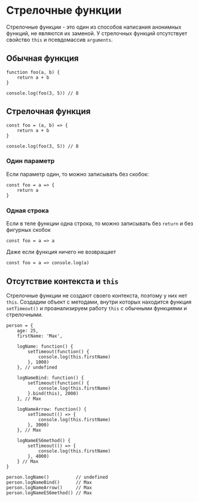 # Стрелочные функции
Стрелочные функции - это один из способов написания анонимных функций, не являются их заменой. У стрелочных функций отсутствует свойство `this` и псевдомассив `arguments`.

## Обычная функция

    function foo(a, b) {
        return a + b
    }

    console.log(foo(3, 5)) // 8
    
## Стрелочная функция

    const foo = (a, b) => {
        return a + b
    }

    console.log(foo(3, 5)) // 8

### Один параметр
Если параметр один, то можно записывать без скобок:

    const foo = a => {
        return a
    }

### Одная строка
Если в теле функции одна строка, то можно записывать без `return` и без фигурных скобок

    const foo = a => a

Даже если функция ничего не возвращает
    
    const foo = a => console.log(a)

## Отсутствие контекста и `this`
Стрелочные функции не создают своего контекста, поэтому у них нет `this`.
Создадим объект с методами, внутри которых находится функция `setTimeout()` и проанализируем работу `this` с обычными функциями и стрелочными.

    person = {
        age: 25,
        firstName: 'Max',
        
        logName: function() {
            setTimeout(function() {
                console.log(this.firstName)
            }, 1000)
        }, // undefined
        
        logNameBind: function() {
            setTimeout(function() {
                console.log(this.firstName)
            }.bind(this), 2000)
        }, // Max
        
        logNameArrow: function() {
            setTimeout(() => {
                console.log(this.firstName)
            }, 3000)
        }, // Max
        
        logNameES6method() {
            setTimeout(() => {
                console.log(this.firstName)
            }, 4000)
        } // Max
    }

    person.logName()          // undefined
    person.logNameBind()      // Max
    person.logNameArrow()     // Max
    person.logNameES6method() // Max
